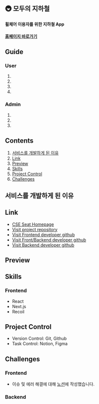 ## 🚇 모두의 지하철
#### 휠체어 이용자를 위한 지하철 App
#### [홈페이지 바로가기](everyones-subway.vercel.app)

## Guide

### User
1. 
2. 
3. 
4. 

### Admin
1. 
2. 
3. 

## Contents
1. [서비스를 개발하게 된 이유](#서비스를-개발하게-된-이유)
2. [Link](#Link)
3. [Preview](#Preview)
5. [Skills](#Skills)
6. [Project Control](#Project-Control)
7. [Challenges](#Challenges)
   
## 서비스를 개발하게 된 이유


## Link
 - [CSE Seat Homepage](everyones-subway.vercel.app)
 - [Visit project repository](https://github.com/Legitgoons/Everyones-Subway)
 - [Visit Frontend developer github](https://github.com/Legitgoons)
 - [Visit Front/Backend developer github](https://github.com/sksksk705)
 - [Visit Backend developer github](https://github.com/harvinat0r)

## Preview

## Skills
### Frontend
 - React
 - Next.js
 - Recoil

## Project Control
- Version Control: Git, Github
- Task Control: Notion, Figma

## Challenges

### Frontend
- 이슈 및 에러 해결에 대해 [노션](https://www.notion.so/f6402c01f12b4ffd8e34d4e1e1b49cea)에 작성했습니다.

### Backend

